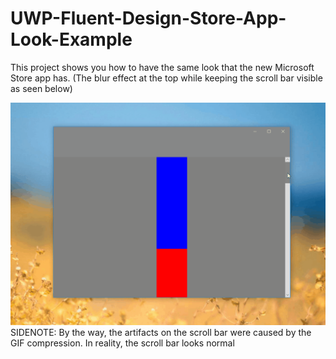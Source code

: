 # UWP-Fluent-Design-Store-App-Look-Example
This project shows you how to have the same look that the new Microsoft Store app has. 
(The blur effect at the top while keeping the scroll bar visible as seen below)

![img](/img/fluentStoreAppDesign.gif)
SIDENOTE: By the way, the artifacts on the scroll bar were caused by the GIF compression. In reality, the scroll bar looks normal
